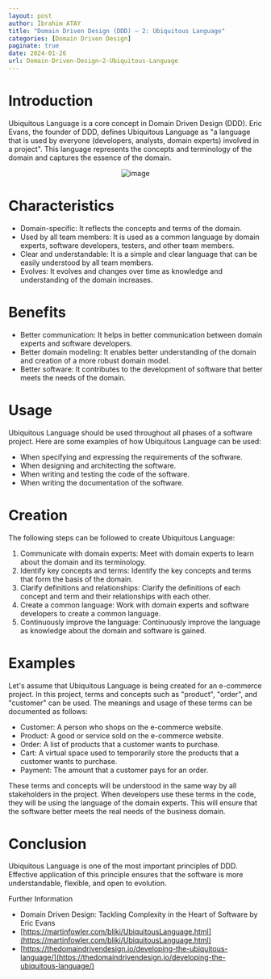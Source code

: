 ```yaml
---
layout: post
author: İbrahim ATAY
title: "Domain Driven Design (DDD) – 2: Ubiquitous Language"
categories: [Domain Driven Design]
paginate: true
date: 2024-01-26
url: Domain-Driven-Design–2-Ubiquitous-Language
---
```


# Introduction
Ubiquitous Language is a core concept in Domain Driven Design (DDD). Eric Evans, the founder of DDD, defines Ubiquitous Language as "a language that is used by everyone (developers, analysts, domain experts) involved in a project". This language represents the concepts and terminology of the domain and captures the essence of the domain.
    <center>
     ![image](/_posts/Domain-Driven-Design–2-Ubiquitous-Language/images/Ubiquitous-Language.png)
    </center>
# Characteristics
- Domain-specific: It reflects the concepts and terms of the domain.
- Used by all team members: It is used as a common language by domain experts, software developers, testers, and other team members.
- Clear and understandable: It is a simple and clear language that can be easily understood by all team members.
- Evolves: It evolves and changes over time as knowledge and understanding of the domain increases.

# Benefits
- Better communication: It helps in better communication between domain experts and software developers.
- Better domain modeling: It enables better understanding of the domain and creation of a more robust domain model.
- Better software: It contributes to the development of software that better meets the needs of the domain.

# Usage
Ubiquitous Language should be used throughout all phases of a software project. Here are some examples of how Ubiquitous Language can be used:
- When specifying and expressing the requirements of the software.
- When designing and architecting the software.
- When writing and testing the code of the software.
- When writing the documentation of the software.

# Creation
The following steps can be followed to create Ubiquitous Language:
1. Communicate with domain experts: Meet with domain experts to learn about the domain and its terminology.
2. Identify key concepts and terms: Identify the key concepts and terms that form the basis of the domain.
3.	Clarify definitions and relationships: Clarify the definitions of each concept and term and their relationships with each other.
4.	Create a common language: Work with domain experts and software developers to create a common language.
5.	Continuously improve the language: Continuously improve the language as knowledge about the domain and software is gained.

# Examples
Let's assume that Ubiquitous Language is being created for an e-commerce project. In this project, terms and concepts such as "product", "order", and "customer" can be used. The meanings and usage of these terms can be documented as follows:
- Customer: A person who shops on the e-commerce website.
- Product: A good or service sold on the e-commerce website.
- Order: A list of products that a customer wants to purchase.
- Cart: A virtual space used to temporarily store the products that a customer wants to purchase.
- Payment: The amount that a customer pays for an order.

These terms and concepts will be understood in the same way by all stakeholders in the project. When developers use these terms in the code, they will be using the language of the domain experts. This will ensure that the software better meets the real needs of the business domain.

# Conclusion
Ubiquitous Language is one of the most important principles of DDD. Effective application of this principle ensures that the software is more understandable, flexible, and open to evolution.

Further Information
- Domain Driven Design: Tackling Complexity in the Heart of Software by Eric Evans 
- [https://martinfowler.com/bliki/UbiquitousLanguage.html](https://martinfowler.com/bliki/UbiquitousLanguage.html)
- [https://thedomaindrivendesign.io/developing-the-ubiquitous-language/](https://thedomaindrivendesign.io/developing-the-ubiquitous-language/)
